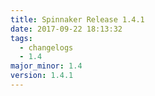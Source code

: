 ```yaml
---
title: Spinnaker Release 1.4.1
date: 2017-09-22 18:13:32
tags:
  - changelogs
  - 1.4
major_minor: 1.4
version: 1.4.1
---
```


<script src="https://gist.github.com/spinnaker-release/87ffcdd472d315d75877312de01bb05d.js"></script>
